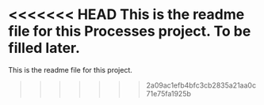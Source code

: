 <<<<<<< HEAD
This is the readme file for this Processes project.
To be filled later.
=======
This is the readme file for this project.
>>>>>>> 2a09ac1efb4bfc3cb2835a21aa0c71e75fa1925b
